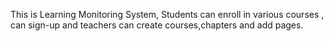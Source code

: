 This is Learning Monitoring System, Students can enroll in various courses , can sign-up and teachers can create courses,chapters and add pages.